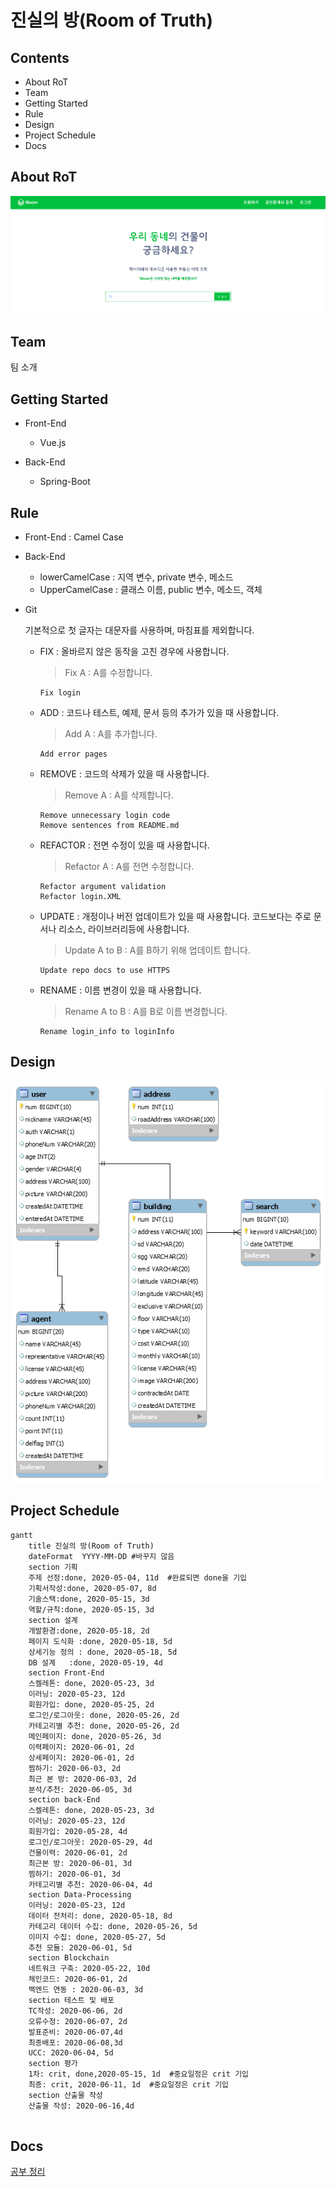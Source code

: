 # 진실의 방(Room of Truth)

## Contents

- About RoT
- Team
- Getting Started
- Rule
- Design
- Project Schedule
- Docs

## About RoT

![RoT 메인사진 or icon](./image/mainpage.PNG)

## Team

팀 소개

## Getting Started

- Front-End
  - Vue.js

- Back-End
  - Spring-Boot

## Rule

- Front-End : Camel Case

- Back-End

  - lowerCamelCase : 지역 변수, private 변수, 메소드
  - UpperCamelCase : 클래스 이름, public 변수, 메소드, 객체 

- Git

  기본적으로 첫 글자는 대문자를 사용하며, 마침표를 제외합니다.

  - FIX : 올바르지 않은 동작을 고친 경우에 사용합니다.

    > Fix A  : A를 수정합니다.

    ```
    Fix login
    ```

  - ADD : 코드나 테스트, 예제, 문서 등의 추가가 있을 때 사용합니다.

    > Add A : A를 추가합니다.

    ```
    Add error pages
    ```

  - REMOVE : 코드의 삭제가 있을 때 사용합니다.

    > Remove A : A를 삭제합니다.

    ```
    Remove unnecessary login code
    Remove sentences from README.md
    ```

  - REFACTOR : 전면 수정이 있을 때 사용합니다.

    > Refactor A : A를 전면 수정합니다.

    ```
    Refactor argument validation
    Refactor login.XML
    ```

  - UPDATE : 개정이나 버전 업데이트가 있을 때 사용합니다. 코드보다는 주로 문서나 리소스, 라이브러리등에 사용합니다.

    > Update A to B : A를 B하기 위해 업데이트 합니다.

    ```
    Update repo docs to use HTTPS
    ```

  - RENAME : 이름 변경이 있을 때 사용합니다.

    > Rename A to B : A를 B로 이름 변경합니다.

    ```
    Rename login_info to loginInfo
    ```

## Design

![ERD](./image/ERD.png)


## Project Schedule

```mermaid
gantt
    title 진실의 방(Room of Truth)
    dateFormat  YYYY-MM-DD #바꾸지 않음 
    section 기획
    주제 선정:done, 2020-05-04, 11d  #완료되면 done을 기입
    기획서작성:done, 2020-05-07, 8d
    기술스택:done, 2020-05-15, 3d
    역할/규칙:done, 2020-05-15, 3d
    section 설계
    개발환경:done, 2020-05-18, 2d
    페이지 도식화	:done, 2020-05-18, 5d
    상세기능 정의 : done, 2020-05-18, 5d 
    DB 설계	:done, 2020-05-19, 4d
    section Front-End
    스켈레톤: done, 2020-05-23, 3d
   	이러닝: 2020-05-23, 12d
    회원가입: done, 2020-05-25, 2d
    로그인/로그아웃: done, 2020-05-26, 2d
    카테고리별 추천: done, 2020-05-26, 2d
    메인페이지: done, 2020-05-26, 3d
    이력페이지: 2020-06-01, 2d
    상세페이지: 2020-06-01, 2d
    찜하기: 2020-06-03, 2d
    최근 본 방: 2020-06-03, 2d
    분석/추천: 2020-06-05, 3d
    section back-End
    스켈레톤: done, 2020-05-23, 3d
   	이러닝: 2020-05-23, 12d
    회원가입: 2020-05-28, 4d
    로그인/로그아웃: 2020-05-29, 4d
   	건물이력: 2020-06-01, 2d
    최근본 방: 2020-06-01, 3d
    찜하기: 2020-06-01, 3d
	카테고리별 추천: 2020-06-04, 4d
	section Data-Processing
   	이러닝: 2020-05-23, 12d
    데이터 전처리: done, 2020-05-18, 8d
    카테고리 데이터 수집: done, 2020-05-26, 5d
    이미지 수집: done, 2020-05-27, 5d
    추천 모듈: 2020-06-01, 5d
    section Blockchain
    네트워크 구축: 2020-05-22, 10d
    체인코드: 2020-06-01, 2d 
   	백엔드 연동 : 2020-06-03, 3d
   	section 테스트 및 배포
   	TC작성: 2020-06-06, 2d
   	오류수정: 2020-06-07, 2d
   	발표준비: 2020-06-07,4d
   	최종배포: 2020-06-08,3d
   	UCC: 2020-06-04, 5d
   	section 평가
   	1차: crit, done,2020-05-15, 1d  #중요일정은 crit 기입
    최종: crit, 2020-06-11, 1d  #중요일정은 crit 기입
    section 산출물 작성
 	산출물 작성: 2020-06-16,4d
   
```



## Docs

[공부 정리](./%5B08%5D%20docs)